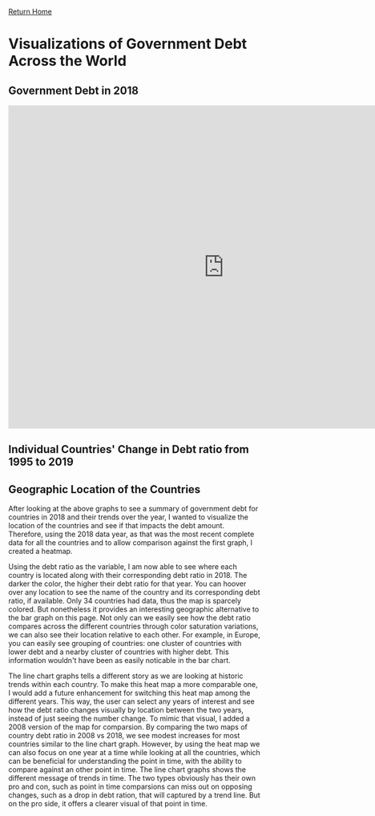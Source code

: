 [Return Home](/README.md)
# Visualizations of Government Debt Across the World 

## Government Debt in 2018
<iframe src="https://data.oecd.org/chart/61IP" width="860" height="645" style="border: 0" mozallowfullscreen="true" webkitallowfullscreen="true" allowfullscreen="true"><a href="https://data.oecd.org/chart/61IP" target="_blank">OECD Chart: General government debt, Total, % of GDP, Annual, 2018</a></iframe>


## Individual Countries' Change in Debt ratio from 1995 to 2019

<div class="flourish-embed flourish-chart" data-src="visualisation/3180907" data-url="https://flo.uri.sh/visualisation/3180907/embed"><script src="https://public.flourish.studio/resources/embed.js"></script></div>

## Geographic Location of the Countries 
After looking at the above graphs to see a summary of government debt for countries in 2018 and their trends over the year, I wanted to visualize the location of the countries and see if that impacts the debt amount. Therefore, using the 2018 data year, as that was the most recent complete data for all the countries and to allow comparison against the first graph, I created a heatmap. 

Using the debt ratio as the variable, I am now able to see where each country is located along with their corresponding debt ratio in 2018. The darker the color, the higher their debt ratio for that year. You can hoover over any location to see the name of the country and its corresponding debt ratio, if available. Only 34 countries had data, thus the map is sparcely colored. But nonetheless it provides an interesting geographic alternative to the bar graph on this page. Not only can we easily see how the debt ratio compares across the different countries through color saturation variations, we can also see their location relative to each other. For example, in Europe, you can easily see grouping of countries: one cluster of countries with lower debt and a nearby cluster of countries with higher debt. This information wouldn't have been as easily noticable in the bar chart. 

<div class="flourish-embed flourish-map" data-src="visualisation/3190075" data-url="https://flo.uri.sh/visualisation/3190075/embed"><script src="https://public.flourish.studio/resources/embed.js"></script></div>

The line chart graphs tells a different story as we are looking at historic trends within each country. To make this heat map a more comparable one, I would add a future enhancement for switching this heat map among the different years. This way, the user can select any years of interest and see how the debt ratio changes visually by location between the two years, instead of just seeing the number change. To mimic that visual, I added a 2008 version of the map for comparsion. By comparing the two maps of country debt ratio in 2008 vs 2018, we see modest increases for most countries similar to the line chart graph. 
However, by using the heat map we can also focus on one year at a time while looking at all the countries, which can be beneficial for understanding the point in time, with the ability to compare against an other point in time. The line chart graphs shows the different message of trends in time. The two types obviously has their own pro and con, such as point in time comparsions can miss out on opposing changes, such as a drop in debt ration, that will captured by a trend line. But on the pro side, it offers a clearer visual of that point in time. 

<div class="flourish-embed flourish-map" data-src="visualisation/3191405" data-url="https://flo.uri.sh/visualisation/3191405/embed"><script src="https://public.flourish.studio/resources/embed.js"></script></div>

